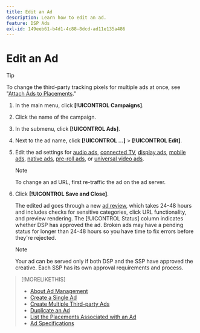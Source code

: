 ```yaml
---
title: Edit an Ad
description: Learn how to edit an ad.
feature: DSP Ads
exl-id: 149eeb61-b4d1-4c88-8dcd-ad11e135a486
---
```

# Edit an Ad

>[!TIP]
>
>To change the third-party tracking pixels for multiple ads at once, see "[Attach Ads to Placements](/help/dsp/campaign-management/ads/ad-attach-placement.md)."

1. In the main menu, click **[!UICONTROL Campaigns]**.

1. Click the name of the campaign.

1. In the submenu, click **[!UICONTROL Ads]**.

1. Next to the ad name, click  **[!UICONTROL ...]** > **[!UICONTROL Edit]**.

1. Edit the ad settings for [audio ads](ad-settings-audio.md), [connected TV](ad-settings-connected-tv.md), [display ads](ad-settings-display.md), [mobile ads](ad-settings-mobile.md), [native ads](ad-settings-native.md), [pre-roll ads](ad-settings-pre-roll.md), or [universal video ads](ad-settings-universal-video.md).

    >[!NOTE]
    >
    >To change an ad URL, first re-traffic the ad on the ad server.

1. Click **[!UICONTROL Save and Close]**.

   The edited ad goes through a new [ad review](ad-about.md), which takes 24-48 hours and includes checks for sensitive categories, click URL functionality, and preview rendering. The [!UICONTROL Status] column indicates whether DSP has approved the ad. Broken ads may have a pending status for longer than 24-48 hours so you have time to fix errors before they're rejected.

   >[!NOTE]
   >
   >Your ad can be served only if both DSP and the SSP have approved the creative. Each SSP has its own approval requirements and process.

>[!MORELIKETHIS]
>
>* [About Ad Management](ad-about.md)
>* [Create a Single Ad](ad-create.md)
>* [Create Multiple Third-party Ads](ad-create-multiple.md)
>* [Duplicate an Ad](ad-duplicate.md)
>* [List the Placements Associated with an Ad](ad-list-placements.md)
>* [Ad Specifications](ad-specs.md)
